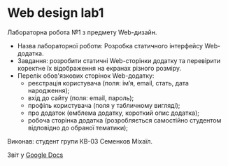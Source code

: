# Web design lab1

Лабораторна робота №1 з предмету Web-дизайн.

- Назва лабораторної роботи: Розробка статичного інтерфейсу Web-додатка.
- Завдання: розробити статичні Web-сторінки додатку та перевірити коректне їх відображення на екранах різного розміру.
- Перелік обов'язкових сторінок Web-додатку:
  - реєстрація користувача (поля: ім’я, email, стать, дата народження);
  - вхід до сайту (поля: email, пароль);
  - профіль користувача (поля у табличному вигляді);
  - про додаток (емблема додатку, короткий опис додатка);
  - робоча сторінка додатка (розробляється самостійно студентом відповідно до обраної тематики);

Виконав: студент групи КВ-03 Семенков Міхаїл.

Звіт у [Google Docs](https://docs.google.com/document/d/1EF4ovOimwqxozL4PlkIDRkelniQOGFiHttv3WJD-vl4/edit?usp=sharing)
